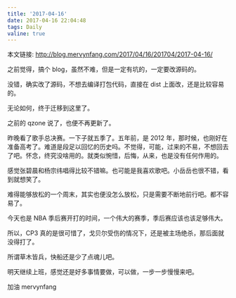 ```yaml
---
title: '2017-04-16'
date: 2017-04-16 22:04:48
tags: Daily
valine: true
---
```


本文链接: http://blog.mervynfang.com/2017/04/16/201704/2017-04-16/

之前觉得，搞个 blog，虽然不难，但是一定有坑的，一定要改源码的。

没错，确实改了源码，不想去编译打包代码，直接在 dist 上面改，还是比较容易的。

无论如何，终于迁移到这里了。

<!-- more -->

之前的 qzone 说了，也便不再更新了。

昨晚看了歌手总决赛。一下子就五季了。五年前，是 2012 年，那时候，也刚好在准备高考了。难道是段足以回忆的历史吗。不觉得，可能，过来的不易，不想回去了吧。怀念，终究没啥用的。就类似惋惜，后悔，从来，也是没有任何作用的。

感觉张碧晨和杨宗纬唱得比较不错嘛。也可能是我喜欢歌吧。小岳岳也很不错，看到就想笑了。

难得能够放松的一个周末，其实也便没怎么放松，只是需要不断地前行吧。都不容易了。

今天也是 NBA 季后赛开打的时间，一个伟大的赛季，季后赛应该也该足够伟大。

所以，CP3 真的是很可惜了，戈贝尔受伤的情况下，还是被主场绝杀，那后面就没得打了。

所谓草木皆兵，快船还是少了点魂儿吧。

明天继续上班，感觉还是好多事情要做，可以做，一步一步慢慢来吧。

加油 mervynfang